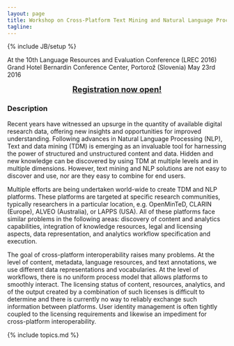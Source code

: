 ```yaml
---
layout: page
title: Workshop on Cross-Platform Text Mining and Natural Language Processing Interoperability
tagline: 
---
```

{% include JB/setup %}

At the 10th Language Resources and Evaluation Conference (LREC 2016)  
Grand Hotel Bernardin Conference Center, Portorož (Slovenia)
May 23rd 2016

<p></p>
<div style="text-align:center; font-weight:bold; font-size: 130%;">
<a href="Registration.html">Registration now open!</a>
</div>                        
<p></p>


### Description

Recent years have witnessed an upsurge in the quantity of available digital research data, offering new insights and opportunities for improved understanding. Following advances in Natural Language Processing (NLP), Text and data mining (TDM) is emerging as an invaluable tool for harnessing the power of structured and unstructured content and data. Hidden and new knowledge can be discovered by using TDM at multiple levels and in multiple dimensions. However, text mining and NLP solutions are not easy to discover and use, nor are they easy to combine for end users.

Multiple efforts are being undertaken world-wide to create TDM and NLP platforms. These platforms are targeted at specific research communities, typically researchers in a particular location, e.g. OpenMinTeD, CLARIN (Europe), ALVEO (Australia), or LAPPS (USA). All of these platforms face similar problems in the following areas: discovery of content and analytics capabilities, integration of knowledge resources, legal and licensing aspects, data representation, and analytics workflow specification and execution. 

The goal of cross-platform interoperability raises many problems. At the level of content, metadata, language resources, and text annotations, we use different data representations and vocabularies. At the level of workflows, there is no uniform process model that allows platforms to smoothly interact. The licensing status of content, resources, analytics, and of the output created by a combination of such licenses is difficult to determine and there is currently no way to reliably exchange such information between platforms. User identity management is often tightly coupled to the licensing requirements and likewise an impediment for cross-platform interoperability.

{% include topics.md %}